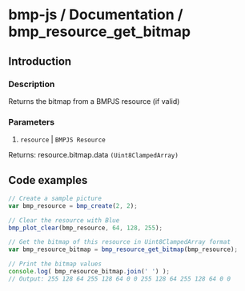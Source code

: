 # bmp-js / Documentation / bmp_resource_get_bitmap
## Introduction

### Description

Returns the bitmap from a BMPJS resource (if valid)

### Parameters

1. `resource` | `BMPJS Resource`

Returns: resource.bitmap.data `(Uint8ClampedArray)`

## Code examples

```js
// Create a sample picture
var bmp_resource = bmp_create(2, 2);

// Clear the resource with Blue
bmp_plot_clear(bmp_resource, 64, 128, 255);

// Get the bitmap of this resource in Uint8ClampedArray format
var bmp_resource_bitmap = bmp_resource_get_bitmap(bmp_resource);

// Print the bitmap values
console.log( bmp_resource_bitmap.join(' ') );
// Output: 255 128 64 255 128 64 0 0 255 128 64 255 128 64 0 0
```
